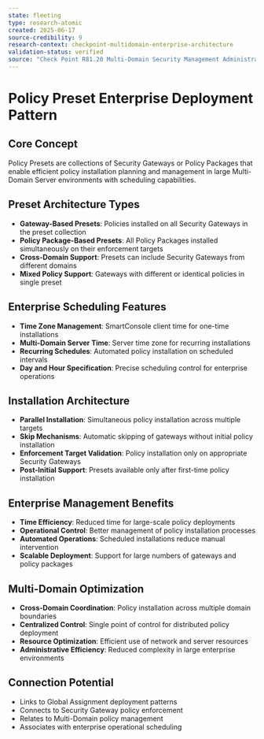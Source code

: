 ```yaml
---
state: fleeting
type: research-atomic
created: 2025-06-17
source-credibility: 9
research-context: checkpoint-multidomain-enterprise-architecture
validation-status: verified
source: "Check Point R81.20 Multi-Domain Security Management Administration Guide"
---
```


# Policy Preset Enterprise Deployment Pattern

## Core Concept
Policy Presets are collections of Security Gateways or Policy Packages that enable efficient policy installation planning and management in large Multi-Domain Server environments with scheduling capabilities.

## Preset Architecture Types
- **Gateway-Based Presets**: Policies installed on all Security Gateways in the preset collection
- **Policy Package-Based Presets**: All Policy Packages installed simultaneously on their enforcement targets
- **Cross-Domain Support**: Presets can include Security Gateways from different domains
- **Mixed Policy Support**: Gateways with different or identical policies in single preset

## Enterprise Scheduling Features
- **Time Zone Management**: SmartConsole client time for one-time installations
- **Multi-Domain Server Time**: Server time zone for recurring installations
- **Recurring Schedules**: Automated policy installation on scheduled intervals
- **Day and Hour Specification**: Precise scheduling control for enterprise operations

## Installation Architecture
- **Parallel Installation**: Simultaneous policy installation across multiple targets
- **Skip Mechanisms**: Automatic skipping of gateways without initial policy installation
- **Enforcement Target Validation**: Policy installation only on appropriate Security Gateways
- **Post-Initial Support**: Presets available only after first-time policy installation

## Enterprise Management Benefits
- **Time Efficiency**: Reduced time for large-scale policy deployments
- **Operational Control**: Better management of policy installation processes
- **Automated Operations**: Scheduled installations reduce manual intervention
- **Scalable Deployment**: Support for large numbers of gateways and policy packages

## Multi-Domain Optimization
- **Cross-Domain Coordination**: Policy installation across multiple domain boundaries
- **Centralized Control**: Single point of control for distributed policy deployment
- **Resource Optimization**: Efficient use of network and server resources
- **Administrative Efficiency**: Reduced complexity in large enterprise environments

## Connection Potential
- Links to Global Assignment deployment patterns
- Connects to Security Gateway policy enforcement
- Relates to Multi-Domain policy management
- Associates with enterprise operational scheduling
